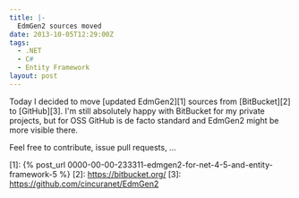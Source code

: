 ```yaml
---
title: |-
  EdmGen2 sources moved
date: 2013-10-05T12:29:00Z
tags:
  - .NET
  - C#
  - Entity Framework
layout: post
---
```

Today I decided to move [updated EdmGen2][1] sources from [BitBucket][2] to [GitHub][3]. I'm still absolutely happy with BitBucket for my private projects, but for OSS GitHub is de facto standard and EdmGen2 might be more visible there.

Feel free to contribute, issue pull requests, ...

[1]: {% post_url 0000-00-00-233311-edmgen2-for-net-4-5-and-entity-framework-5 %}
[2]: https://bitbucket.org/
[3]: https://github.com/cincuranet/EdmGen2